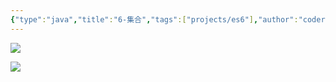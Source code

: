 ```yaml
---
{"type":"java","title":"6-集合","tags":["projects/es6"],"author":"codertoro","establish":"2025-05-06","update":"2025/05/17 18:04","dg-publish":true,"permalink":"/Projects/07-Java/6-集合/","dgPassFrontmatter":true,"created":"2025-05-06T17:12:34.933+08:00","updated":"2025-05-22T17:12:07.367+08:00"}
---
```


![](https://img.codertoro.top/Bucket/Projects/07-Java/20250506171357658.png)


![](https://img.codertoro.top/Bucket/Projects/07-Java/20250517180441575.png)
